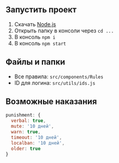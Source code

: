## Запустить проект

1. Скачать [Node.js](https://nodejs.org/en/download/prebuilt-installer)
2. Открыть папку в консоли через `cd ...`
3. В консоль `npm i`
4. В консоль `npm start`

## Файлы и папки

- Все правила: `src/components/Rules`
- ID для логина: `src/utils/ids.js`

## Возможные наказания

```js
punishment: {
  verbal: true,
  mute: '10 дней',
  warn: true,
  timeout: '10 дней',
  localban: '10 дней',
  older: true
}
```